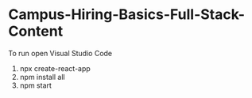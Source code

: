 # Campus-Hiring-Basics-Full-Stack-Content

To run open Visual Studio Code

1) npx create-react-app <your-app-name>
2) npm install all
3) npm start
